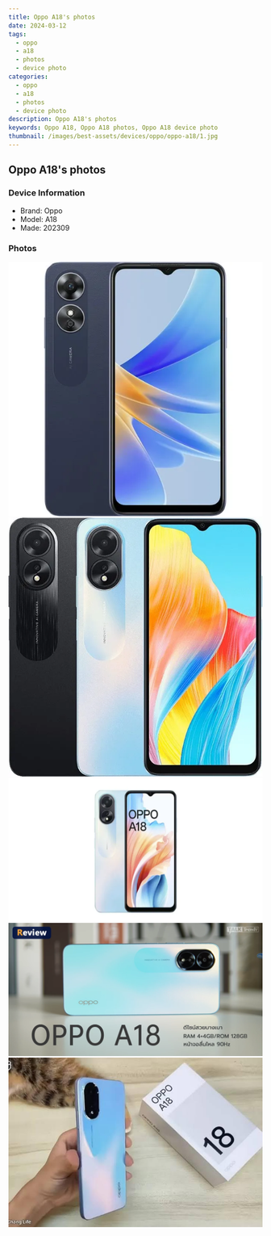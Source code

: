 ```yaml
---
title: Oppo A18's photos
date: 2024-03-12
tags: 
  - oppo
  - a18
  - photos
  - device photo
categories: 
  - oppo
  - a18
  - photos
  - device photo
description: Oppo A18's photos
keywords: Oppo A18, Oppo A18 photos, Oppo A18 device photo
thumbnail: /images/best-assets/devices/oppo/oppo-a18/1.jpg
---
```


## Oppo A18's photos

### Device Information

- Brand: Oppo
- Model: A18
- Made: 202309

### Photos

![/images/best-assets/devices/oppo/oppo-a18/1.jpg](/images/best-assets/devices/oppo/oppo-a18/1.jpg)
![/images/best-assets/devices/oppo/oppo-a18/2.jpg](/images/best-assets/devices/oppo/oppo-a18/2.jpg)
![/images/best-assets/devices/oppo/oppo-a18/3.jpg](/images/best-assets/devices/oppo/oppo-a18/3.jpg)
![/images/best-assets/devices/oppo/oppo-a18/4.jpg](/images/best-assets/devices/oppo/oppo-a18/4.jpg)
![/images/best-assets/devices/oppo/oppo-a18/5.jpg](/images/best-assets/devices/oppo/oppo-a18/5.jpg)
